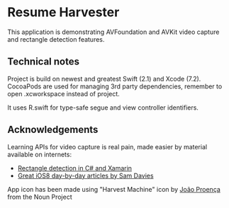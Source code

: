 # Resume Harvester

This application is demonstrating AVFoundation and AVKit video capture and rectangle detection features.

## Technical notes

Project is build on newest and greatest Swift (2.1) and Xcode (7.2).
CocoaPods are used for managing 3rd party dependencies, remember to open .xcworkspace instead of project.

It uses R.swift for type-safe segue and view controller identifiers.

## Acknowledgements

Learning APIs for video capture is real pain, made easier by material available on internets:

* [Rectangle detection in C# and Xamarin](https://github.com/Krumelur/RectangleDetection.iOS)
* [Great iOS8 day-by-day articles by Sam Davies](https://www.shinobicontrols.com/blog/ios8-day-by-day-day-13-coreimage-detectors)

App icon has been made using "Harvest Machine" icon by [João Proença](https://thenounproject.com/proenca.joao/) from the Noun Project


